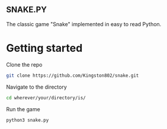 SNAKE.PY 
-----------

The classic game "Snake" implemented in easy to read Python. 


# Getting started 

Clone the repo
```bash
git clone https://github.com/Kingston802/snake.git
```

Navigate to the directory 
```bash
cd wherever/your/directory/is/
```

Run the game
```bash
python3 snake.py
```


